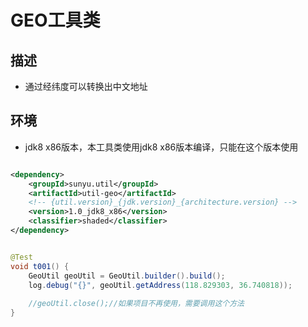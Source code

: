 # GEO工具类

## 描述

* 通过经纬度可以转换出中文地址

## 环境

* jdk8 x86版本，本工具类使用jdk8 x86版本编译，只能在这个版本使用

```xml

<dependency>
    <groupId>sunyu.util</groupId>
    <artifactId>util-geo</artifactId>
    <!-- {util.version}_{jdk.version}_{architecture.version} -->
    <version>1.0_jdk8_x86</version>
    <classifier>shaded</classifier>
</dependency>
```

```java

@Test
void t001() {
    GeoUtil geoUtil = GeoUtil.builder().build();
    log.debug("{}", geoUtil.getAddress(118.829303, 36.740818));
    
    //geoUtil.close();//如果项目不再使用，需要调用这个方法
}
```